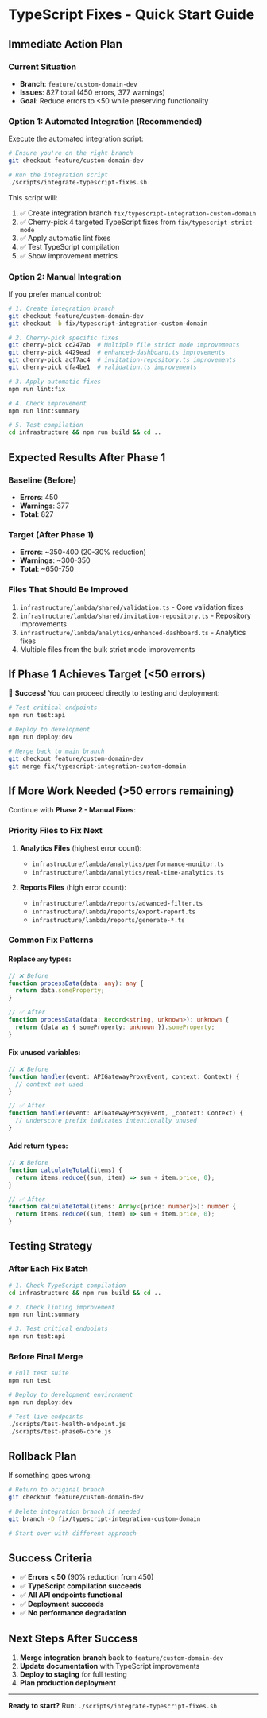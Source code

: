 # TypeScript Fixes - Quick Start Guide

## Immediate Action Plan

### Current Situation
- **Branch**: `feature/custom-domain-dev` 
- **Issues**: 827 total (450 errors, 377 warnings)
- **Goal**: Reduce errors to <50 while preserving functionality

### Option 1: Automated Integration (Recommended)

Execute the automated integration script:

```bash
# Ensure you're on the right branch
git checkout feature/custom-domain-dev

# Run the integration script
./scripts/integrate-typescript-fixes.sh
```

This script will:
1. ✅ Create integration branch `fix/typescript-integration-custom-domain`
2. ✅ Cherry-pick 4 targeted TypeScript fixes from `fix/typescript-strict-mode`
3. ✅ Apply automatic lint fixes
4. ✅ Test TypeScript compilation
5. ✅ Show improvement metrics

### Option 2: Manual Integration

If you prefer manual control:

```bash
# 1. Create integration branch
git checkout feature/custom-domain-dev
git checkout -b fix/typescript-integration-custom-domain

# 2. Cherry-pick specific fixes
git cherry-pick cc247ab  # Multiple file strict mode improvements
git cherry-pick 4429ead  # enhanced-dashboard.ts improvements  
git cherry-pick acf7ac4  # invitation-repository.ts improvements
git cherry-pick dfa4be1  # validation.ts improvements

# 3. Apply automatic fixes
npm run lint:fix

# 4. Check improvement
npm run lint:summary

# 5. Test compilation
cd infrastructure && npm run build && cd ..
```

## Expected Results After Phase 1

### Baseline (Before)
- **Errors**: 450
- **Warnings**: 377
- **Total**: 827

### Target (After Phase 1)
- **Errors**: ~350-400 (20-30% reduction)
- **Warnings**: ~300-350 
- **Total**: ~650-750

### Files That Should Be Improved
1. `infrastructure/lambda/shared/validation.ts` - Core validation fixes
2. `infrastructure/lambda/shared/invitation-repository.ts` - Repository improvements
3. `infrastructure/lambda/analytics/enhanced-dashboard.ts` - Analytics fixes
4. Multiple files from the bulk strict mode improvements

## If Phase 1 Achieves Target (<50 errors)

🎉 **Success!** You can proceed directly to testing and deployment:

```bash
# Test critical endpoints
npm run test:api

# Deploy to development
npm run deploy:dev

# Merge back to main branch
git checkout feature/custom-domain-dev
git merge fix/typescript-integration-custom-domain
```

## If More Work Needed (>50 errors remaining)

Continue with **Phase 2 - Manual Fixes**:

### Priority Files to Fix Next
1. **Analytics Files** (highest error count):
   - `infrastructure/lambda/analytics/performance-monitor.ts`
   - `infrastructure/lambda/analytics/real-time-analytics.ts`

2. **Reports Files** (high error count):
   - `infrastructure/lambda/reports/advanced-filter.ts`
   - `infrastructure/lambda/reports/export-report.ts`
   - `infrastructure/lambda/reports/generate-*.ts`

### Common Fix Patterns

#### Replace `any` types:
```typescript
// ❌ Before
function processData(data: any): any {
  return data.someProperty;
}

// ✅ After  
function processData(data: Record<string, unknown>): unknown {
  return (data as { someProperty: unknown }).someProperty;
}
```

#### Fix unused variables:
```typescript
// ❌ Before
function handler(event: APIGatewayProxyEvent, context: Context) {
  // context not used
}

// ✅ After
function handler(event: APIGatewayProxyEvent, _context: Context) {
  // underscore prefix indicates intentionally unused
}
```

#### Add return types:
```typescript
// ❌ Before
function calculateTotal(items) {
  return items.reduce((sum, item) => sum + item.price, 0);
}

// ✅ After
function calculateTotal(items: Array<{price: number}>): number {
  return items.reduce((sum, item) => sum + item.price, 0);
}
```

## Testing Strategy

### After Each Fix Batch
```bash
# 1. Check TypeScript compilation
cd infrastructure && npm run build && cd ..

# 2. Check linting improvement
npm run lint:summary

# 3. Test critical endpoints
npm run test:api
```

### Before Final Merge
```bash
# Full test suite
npm run test

# Deploy to development environment
npm run deploy:dev

# Test live endpoints
./scripts/test-health-endpoint.js
./scripts/test-phase6-core.js
```

## Rollback Plan

If something goes wrong:

```bash
# Return to original branch
git checkout feature/custom-domain-dev

# Delete integration branch if needed
git branch -D fix/typescript-integration-custom-domain

# Start over with different approach
```

## Success Criteria

- ✅ **Errors < 50** (90% reduction from 450)
- ✅ **TypeScript compilation succeeds**
- ✅ **All API endpoints functional**
- ✅ **Deployment succeeds**
- ✅ **No performance degradation**

## Next Steps After Success

1. **Merge integration branch** back to `feature/custom-domain-dev`
2. **Update documentation** with TypeScript improvements
3. **Deploy to staging** for full testing
4. **Plan production deployment**

---

**Ready to start?** Run: `./scripts/integrate-typescript-fixes.sh` 